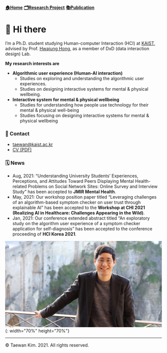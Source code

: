 **[🏠Home](./README.md)**   **[🗂Research Project](./Research.md)**   **[📚Publication](./Publication.md)**

# 👋 Hi there 

I’m a Ph.D. student studying Human-computer Interaction (HCI) at [KAIST](https://kaist.ac.kr), advised by Prof. [Hwajung Hong](https://hwajunghong.com), as a member of DxD (data interaction design) Lab.

**My research interests are**

* **Algorithmic user experience (Human-AI interaction)**
  * Studies on exploring and understanding the algorithmic user experiences.
  * Studies on designing interactive systems for mental & physical wellbeing.
* **Interactive system for mental & physical wellbeing**
  * Studies for understanding how people use technology for their mental & physical well-being
  * Studies focusing on designing interactive systems for mental & physical wellbeing

### 📨 Contact
* taewan@kaist.ac.kr
* [CV (PDF)](https://s3.us-west-2.amazonaws.com/secure.notion-static.com/2b0d921d-e6a3-45fe-b85b-cad6da661e23/CV_Taewan_Kim_Aug2021.pdf?X-Amz-Algorithm=AWS4-HMAC-SHA256&X-Amz-Credential=AKIAT73L2G45O3KS52Y5%2F20210920%2Fus-west-2%2Fs3%2Faws4_request&X-Amz-Date=20210920T084024Z&X-Amz-Expires=86400&X-Amz-Signature=3c9a5781cfca008480541cc403cb18223e6b10b62039c6dba38aca5403756541&X-Amz-SignedHeaders=host&response-content-disposition=filename%20%3D%22CV_Taewan%2520Kim_Aug2021.pdf%22)

### 🗓️ News
- Aug, 2021: “Understanding University Students’ Experiences, Perceptions, and Attitudes Toward Peers Displaying Mental Health-related Problems on Social Network Sites: Online Survey and Interview Study” has been accepted to **JMIR Mental Health**.
- May, 2021: Our workshop position paper titled “Leveraging challenges of an algorithm-based symptom checker on user trust through explainable AI” has been accepted to the **Workshop at CHI 2021 (Realizing AI in Healthcare: Challenges Appearing in the Wild)**.
- Jan, 2021: Our conference extended abstract titled “An exploratory study on the algorithm user experience of a symptom checker application for self-diagnosis” has been accepted to the conference proceeding of **HCI Korea 2021**.

![profile](./profile1.jpg){: width="70%" height="70%"}

---
© Taewan Kim. 2021. All rights reserved. 
